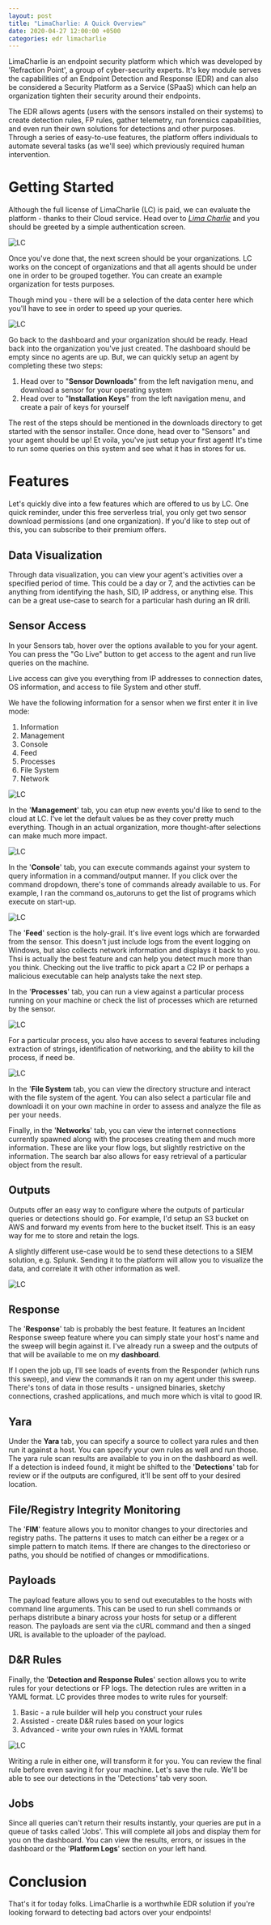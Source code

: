 ```yaml
---
layout: post
title: "LimaCharlie: A Quick Overview"
date: 2020-04-27 12:00:00 +0500
categories: edr limacharlie
---
```


LimaCharlie is an endpoint security platform which which was developed by 'Refraction Point', a group of cyber-security experts. It's key module serves the capabilities of an Endpoint Detection and Response (EDR) and can also be considered a Security Platform as a Service (SPaaS) which can help an organization tighten their security around their endpoints.

The EDR allows agents (users with the sensors installed on their systems) to create detection rules, FP rules, gather telemetry, run forensics capabilities, and even run their own solutions for detections and other purposes. Through a series of easy-to-use features, the platform offers individuals to automate several tasks (as we'll see) which previously required human intervention.

# Getting Started

Although the full license of LimaCharlie (LC) is paid, we can evaluate the platform - thanks to their Cloud service. Head over to _[Lima Charlie]_ and you should be greeted by a simple authentication screen.

![LC](/assets/limacharlie/Screenshot_12.png)

Once you've done that, the next screen should be your organizations. LC works on the concept of organizations and that all agents should be under one in order to be grouped together. You can create an example organization for tests purposes. 

Though mind you - there will be a selection of the data center here which you'll have to see in order to speed up your queries. 

![LC](/assets/limacharlie/Screenshot_1.png)

Go back to the dashboard and your organization should be ready. Head back into the organization you've just created. The dashboard should be empty since no agents are up. But, we can quickly setup an agent by completing these two steps:

1. Head over to "**Sensor Downloads**" from the left navigation menu, and download a sensor for your operating system
2. Head over to "**Installation Keys**" from the left navigation menu, and create a pair of keys for yourself

The rest of the steps should be mentioned in the downloads directory to get started with the sensor installer. Once done, head over to "Sensors" and your agent should be up! Et voila, you've just setup your first agent! It's time to run some queries on this system and see what it has in stores for us.

# Features

Let's quickly dive into a few features which are offered to us by LC. One quick reminder, under this free serverless trial, you only get two sensor download permissions (and one organization). If you'd like to step out of this, you can subscribe to their premium offers.

## Data Visualization

Through data visualization, you can view your agent's activities over a specified period of time. This could be a day or 7, and the activties can be anything from identifying the hash, SID, IP address, or anything else. This can be a great use-case to search for a particular hash during an IR drill. 

## Sensor Access

In your Sensors tab, hover over the options available to you for your agent. You can press the "Go Live" button to get access to the agent and run live queries on the machine.

Live access can give you everything from IP addresses to connection dates, OS information, and access to file System and other stuff. 

We have the following information for a sensor when we first enter it in live mode:

1. Information
2. Management
3. Console
4. Feed
5. Processes
6. File System
7. Network

![LC](/assets/limacharlie/Screenshot_2.png)

In the '**Management**' tab, you can etup new events you'd like to send to the cloud at LC. I've let the default values be as they cover pretty much everything. Though in an actual organization, more thought-after selections can make much more impact.

![LC](/assets/limacharlie/Screenshot_4.png)

In the '**Console**' tab, you can execute commands against your system to query information in a command/output manner. If you click over the command dropdown, there's tone of commands already available to us. For example, I ran the command os_autoruns to get the list of programs which execute on start-up.

![LC](/assets/limacharlie/Screenshot_3.png)

The '**Feed**' section is the holy-grail. It's live event logs which are forwarded from the sensor. This doesn't just include logs from the event logging on Windows, but also collects network information and displays it back to you. Thsi is actually the best feature and can help you detect much more than you think. Checking out the live traffic to pick apart a C2 IP or perhaps a malicious executable can help analysts take the next step.


In the '**Processes**' tab, you can run a view against a particular process running on your machine or check the list of processes which are returned by the sensor.

![LC](/assets/limacharlie/Screenshot_5.png)

For a particular process, you also have access to several features including extraction of strings, identification of networking, and the ability to kill the process, if need be.

![LC](/assets/limacharlie/Screenshot_6.png)

In the '**File System** tab, you can view the directory structure and interact with the file system of the agent. You can also select a particular file and downloadi it on your own machine in order to assess and analyze the file as per your needs.

Finally, in the '**Networks**' tab, you can view the internet connections currently spawned along with the proceses creating them and much more information. These are like your flow logs, but slightly restrictive on the information. The search bar also allows for easy retrieval of a particular object from the result.

## Outputs

Outputs offer an easy way to configure where the outputs of particular queries or detections should go. For example, I'd setup an S3 bucket on AWS and forward my events from here to the bucket itself. This is an easy way for me to store and retain the logs.

A slightly different use-case would be to send these detections to a SIEM solution, e.g. Splunk. Sending it to the platform will allow you to visualize the data, and correlate it with other information as well. 

![LC](/assets/limacharlie/s7.png)

## Response

The '**Response**' tab is probably the best feature. It features an Incident Response sweep feature where you can simply state your host's name and the sweep will begin against it. I've already run a sweep and the outputs of that will be available to me on my **dashboard**.

If I open the job up, I'll see loads of events from the Responder (which runs this sweep), and view the commands it ran on my agent under this sweep. There's tons of data in those results - unsigned binaries, sketchy connections, crashed applications, and much more which is vital to good IR.

## Yara

Under the **Yara** tab, you can specify a source to collect yara rules and then run it against a host. You can specify your own rules as well and run those. The yara rule scan results are available to you in on the dashboard as well. If a detection is indeed found, it might be shifted to the '**Detections**' tab for review or if the outputs are configured, it'll be sent off to your desired location.

## File/Registry Integrity Monitoring

The '**FIM**' feature allows you to monitor changes to your directories and registry paths. The patterns it uses to match can either be a regex or a simple pattern to match items. If there are changes to the directorieso or paths, you should be notified of changes or mmodifications. 

## Payloads

The payload feature allows you to send out executables to the hosts with command line arguments. This can be used to run shell commands or perhaps distribute a binary across your hosts for setup or a different reason. The payloads are sent via the cURL command and then a singed URL is available to the uploader of the payload.

## D&R Rules

Finally, the '**Detection and Response Rules**' section allows you to write rules for your detections or FP logs. The detection rules are written in a YAML format. LC provides three modes to write rules for yourself:

1. Basic - a rule builder will help you construct your rules
2. Assisted - create D&R rules based on your logics
3. Advanced - write your own rules in YAML format

![LC](/assets/limacharlie/Screenshot_7.png)

Writing a rule in either one, will transform it for you. You can review the final rule before even saving it for your machine. Let's save the rule. We'll be able to see our detections in the 'Detections' tab very soon. 

## Jobs

Since all queries can't return their results instantly, your queries are put in a queue of tasks called 'Jobs'. This will complete all jobs and display them for you on the dashboard. You can view the results, errors, or issues in the dashboard or the '**Platform Logs**' section on your left hand.

# Conclusion

That's it for today folks. LimaCharlie is a worthwhile EDR solution if you're looking forward to detecting bad actors over your endpoints! 

[Lima Charlie]: https://app.limacharlie.io/

